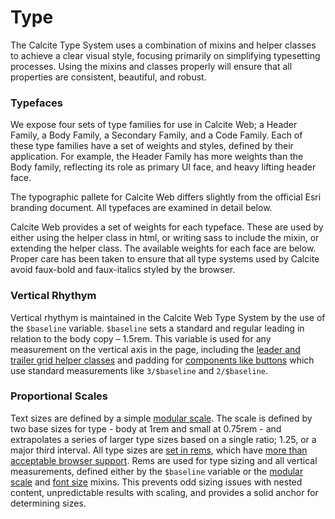 <h1 class="leader-0" id="overview">Type</h1>

The Calcite Type System uses a combination of mixins and helper classes to achieve a clear visual style, focusing primarily on simplifying typesetting processes. Using the mixins and classes properly will ensure that all properties are consistent, beautiful, and robust.

### Typefaces
We expose four sets of type families for use in Calcite Web; a Header Family, a Body Family, a Secondary Family, and a Code Family. Each of these type families have a set of weights and styles, defined by their application. For example, the Header Family has more weights than the Body family, reflecting its role as primary UI face, and heavy lifting header face.

The typographic pallete for Calcite Web differs slightly from the official Esri branding document. All typefaces are examined in detail below.

Calcite Web provides a set of weights for each typeface. These are used by either using the helper class in html, or writing sass to include the mixin, or extending the helper class. The available weights for each face are below. Proper care has been taken to ensure that all type systems used by Calcite avoid faux-bold and faux-italics styled by the browser.

### Vertical Rhythym
Vertical rhythym is maintained in the Calcite Web Type System by the use of the `$baseline` variable. `$baseline` sets a standard and regular leading in relation to the body copy – 1.5rem. This variable is used for any measurement on the vertical axis in the page, including the [leader and trailer grid helper classes](../grid/#leader-and-trailer) and padding for [components like buttons](../components/#buttons) which use standard measurements like `3/$baseline` and `2/$baseline`.

### Proportional Scales
Text sizes are defined by a simple [modular scale](http://alistapart.com/article/more-meaningful-typography). The scale is defined by two base sizes for type - body at 1rem and small at 0.75rem - and extrapolates a series of larger type sizes based on a single ratio; 1.25, or a major third interval. All type sizes are [set in rems](http://snook.ca/archives/html_and_css/font-size-with-rem), which have [more than acceptable browser support](http://caniuse.com/#feat=rem). Rems are used for type sizing and all vertical measurements, defined either by the `$baseline` variable or the [modular scale](../sass/#modular-scale) and [font size](../sass/#font-size) mixins. This prevents odd sizing issues with nested content, unpredictable results with scaling, and provides a solid anchor for determining sizes.
